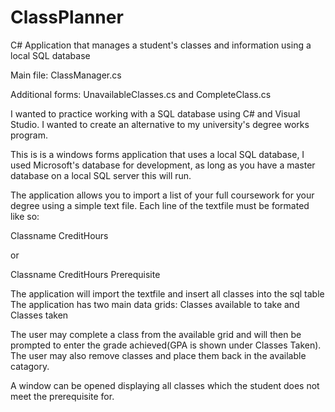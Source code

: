 # ClassPlanner
C# Application that manages a student's classes and information using a local SQL database

Main file: ClassManager.cs

Additional forms: UnavailableClasses.cs and CompleteClass.cs

I wanted to practice working with a SQL database using C# and Visual Studio. I wanted to create an alternative to my university's degree
works program.

This is is a windows forms application that uses a local SQL database, I used Microsoft's database for development, as long as you have a
master database on a local SQL server this will run.

The application allows you to import a list of your full coursework for your degree using a simple text file. Each line
of the textfile must be formated like so:

Classname CreditHours
 
 or

Classname CreditHours Prerequisite

The application will import the textfile and insert all classes into the sql table
The application has two main data grids: Classes available to take and Classes taken

The user may complete a class from the available grid and will then be prompted to enter the grade achieved(GPA is shown under Classes Taken). The user may also remove classes and place them back in the available catagory.

A window can be opened displaying all classes which the student does not meet the prerequisite for.
